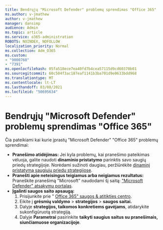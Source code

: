```yaml
---
title: Bendrųjų "Microsoft Defender" problemų sprendimas "Office 365"
ms.author: v-jmathew
author: v-jmathew
manager: dansimp
audience: Admin
ms.topic: article
ms.service: o365-administration
ROBOTS: NOINDEX, NOFOLLOW
localization_priority: Normal
ms.collection: Adm_O365
ms.custom:
- "9000760"
- "7391"
ms.openlocfilehash: 05fa518ece7ea40fd7b4cea57115d9cd60370b01
ms.sourcegitcommit: 60c504f3ac187eaf1141b3ba701d9e0633bdd968
ms.translationtype: MT
ms.contentlocale: lt-LT
ms.lasthandoff: 03/08/2021
ms.locfileid: "50695634"
---
```

# <a name="fix-common-problems-with-microsoft-defender-for-office-365"></a>Bendrųjų "Microsoft Defender" problemų sprendimas "Office 365"

Čia pateikiami kai kurie įprastų "Microsoft Defender" "Office 365" problemų sprendimai:

- **Pranešimo atidėjimas:** Jei kyla problemų, kai pranešimo pateikimas vėluoja, galite naudoti **dinaminio pristatymo** parinktis savo saugių priedų strategijoje. Norėdami sužinoti daugiau, peržiūrėkite [dinaminį pristatymą saugiųjų priedų strategijose](https://go.microsoft.com/fwlink/?linkid=2094106).
- **Pranešti apie neteisingus teigiamus arba neigiamus rezultatus:** Praneškite pranešimą "Microsoft" naudodami šį saitą: ["Microsoft Defender" atsakymų portalas](https://go.microsoft.com/fwlink/?linkid=2092835).
- **Įgalinti saugos saito apsaugą:**
    1. Prisijunkite prie " [Office 365" saugos & atitikties centro](https://go.microsoft.com/fwlink/p/?linkid=2077143).
    2. Eikite į **grėsmių valdymo**  >  **strategijos**  >  **saugos saitai.**
    3. Dalyje **strategijos, taikomos konkretiems gavėjams**, atidarykite sukonfigūruotą strategiją.
    4. Dalyje **Parametrai** pasirinkite **taikyti saugius saitus su pranešimais, siunčiamuose organizacijoje**.
